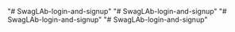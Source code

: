 "# SwagLAb-login-and-signup" 
"# SwagLAb-login-and-signup" 
"# SwagLAb-login-and-signup" 
"# SwagLAb-login-and-signup" 
